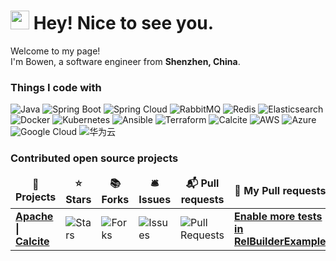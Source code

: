 <h1><img src="https://emojis.slackmojis.com/emojis/images/1531849430/4246/blob-sunglasses.gif?1531849430" width="30"/> Hey! Nice to see you.</h1>
<p>Welcome to my page! </br> I'm Bowen, a software engineer from <b>Shenzhen, China</b>. </p>
<h3>Things I code with</h3>
<p>
  <img alt="Java" src="https://img.shields.io/badge/-Java-ED8B00?style=flat-square&logo=java&logoColor=white" />  
  <img alt="Spring Boot" src="https://img.shields.io/badge/-Spring%20Boot-6DB33F?style=flat-square&logo=spring&logoColor=white" />  
  <img alt="Spring Cloud" src="https://img.shields.io/badge/-Spring%20Cloud-6DB33F?style=flat-square&logo=spring&logoColor=white" />  
  <img alt="RabbitMQ" src="https://img.shields.io/badge/-RabbitMQ-FF6600?style=flat-square&logo=rabbitmq&logoColor=white" />  
  <img alt="Redis" src="https://img.shields.io/badge/-Redis-DC382D?style=flat-square&logo=redis&logoColor=white" />  
  <img alt="Elasticsearch" src="https://img.shields.io/badge/-Elasticsearch-005571?style=flat-square&logo=elasticsearch&logoColor=white" />  
  <img alt="Docker" src="https://img.shields.io/badge/-Docker-46a2f1?style=flat-square&logo=docker&logoColor=white" />  
  <img alt="Kubernetes" src="https://img.shields.io/badge/-Kubernetes-326CE5?style=flat-square&logo=kubernetes&logoColor=white" />  
  <img alt="Ansible" src="https://img.shields.io/badge/-Ansible-19171F?style=flat-square&logo=ansible&logoColor=white" />  
  <img alt="Terraform" src="https://img.shields.io/badge/-Terraform-26A69A?style=flat-square&logo=terraform&logoColor=white" />  
  <img alt="Calcite" src="https://img.shields.io/badge/-Calcite-blue?style=flat-square" />
  <img alt="AWS" src="https://img.shields.io/badge/-AWS-232F3E?style=flat-square&logo=amazon-aws&logoColor=white" />  
  <img alt="Azure" src="https://img.shields.io/badge/-Azure-0072C6?style=flat-square&logo=microsoft-azure&logoColor=white" />  
  <img alt="Google Cloud" src="https://img.shields.io/badge/-Google%20Cloud-4285F4?style=flat-square&logo=google-cloud&logoColor=white" />  
  <img alt="华为云" src="https://img.shields.io/badge/-华为云-E67A2E?style=flat-square&logo=huawei-cloud&logoColor=white" />
</p>
<h3>Contributed open source projects</h3>
<table>
  <thead align="center">
    <tr border: none;>
      <td><b>🎁 Projects</b></td>
      <td><b>⭐ Stars</b></td>
      <td><b>📚 Forks</b></td>
      <td><b>🛎 Issues</b></td>
      <td><b>📬 Pull requests</b></td>
      <td><b>🚀 My Pull requests</b></td>
    </tr>
  </thead>
  <tbody>
    <tr>
      <td><a href="https://github.com/apache/calcite"><b>Apache | Calcite</b></a></td>
      <td><img alt="Stars" src="https://img.shields.io/github/stars/apache/calcite?style=flat-square&labelColor=343b41"/></td>
      <td><img alt="Forks" src="https://img.shields.io/github/forks/apache/calcite?style=flat-square&labelColor=343b41"/></td>
      <td><img alt="Issues" src="https://img.shields.io/github/issues/apache/calcite?style=flat-square&labelColor=343b41"/></td>
      <td><img alt="Pull Requests" src="https://img.shields.io/github/issues-pr/apache/calcite?style=flat-square&labelColor=343b41"/></td>
      <td>
        <a href="https://github.com/apache/calcite/commit/c27cdb4d156e3d1d7614c1f46a728b3e4caa9392"><b>Enable more tests in RelBuilderExample</b></a>
      </td>
    </tr>
  </tbody>
</table>

